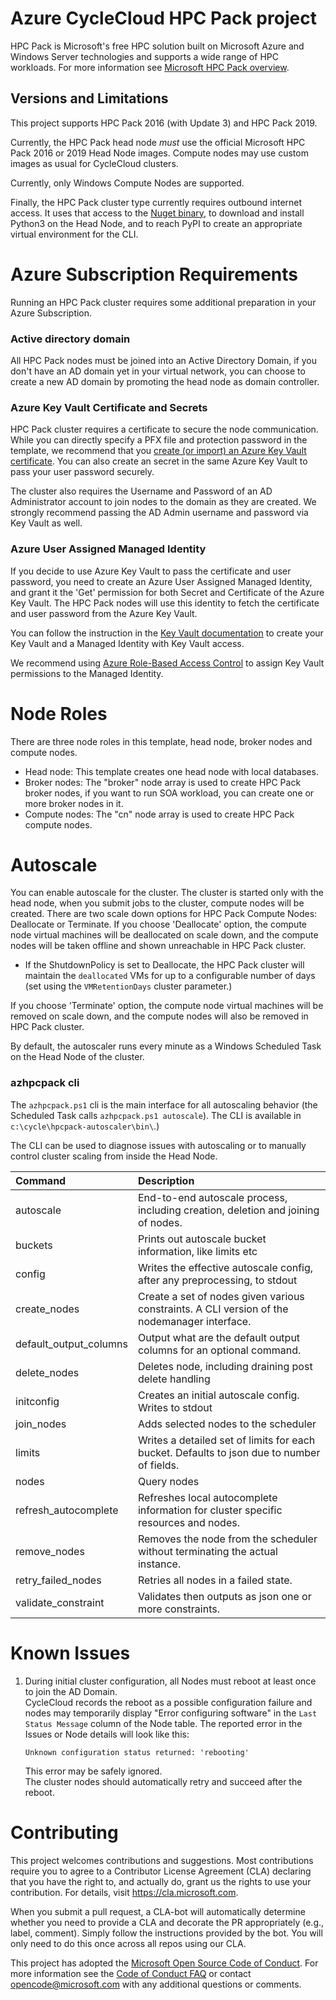 # Azure CycleCloud HPC Pack project

HPC Pack is Microsoft's free HPC solution built on Microsoft Azure and Windows Server technologies and supports a wide range of HPC workloads. For more information see [Microsoft HPC Pack overview](https://docs.microsoft.com/powershell/high-performance-computing/overview). 

## Versions and Limitations

This project supports HPC Pack 2016 (with Update 3) and HPC Pack 2019.

Currently, the HPC Pack head node _must_ use the official Microsoft HPC Pack 2016 or 2019 Head Node images. Compute nodes may use custom images as usual for CycleCloud clusters.

Currently, only Windows Compute Nodes are supported.

Finally, the HPC Pack cluster type currently requires outbound internet access.  It uses that access to the [Nuget binary](https://aka.ms/nugetclidl), to download and install Python3  on the Head Node, and to reach PyPI to create an appropriate virtual environment for the CLI.

# Azure Subscription Requirements

Running an HPC Pack cluster requires some additional preparation in your Azure Subscription.

### Active directory domain

All HPC Pack nodes must be joined into an Active Directory Domain, if you don't have an AD domain yet in your virtual network, you can choose to create a new AD domain by promoting the head node as domain controller.

### Azure Key Vault Certificate and Secrets

HPC Pack cluster requires a certificate to secure the node communication. While you can directly specify a PFX file and protection password in the template, we recommend that you [create (or import) an Azure Key Vault certificate](https://docs.microsoft.com/powershell/high-performance-computing/deploy-an-hpc-pack-cluster-in-azure#create-azure-key-vault-certificate-on-azure-portal). You can also create an secret in the same Azure Key Vault to pass your user password securely.

The cluster also requires the Username and Password of an AD Administrator account to join nodes to the domain as they are created.   We strongly recommend passing the AD Admin username and password via Key Vault as well.

### Azure User Assigned Managed Identity

If you decide to use Azure Key Vault to pass the certificate and user password, you need to create an Azure User Assigned Managed Identity, and grant it the 'Get' permission for both Secret and Certificate of the Azure Key Vault. The HPC Pack nodes will use this identity to fetch the certificate and user password from the Azure Key Vault.

You can follow the instruction in the [Key Vault documentation](https://docs.microsoft.com/azure/active-directory/managed-identities-azure-resources/tutorial-windows-vm-access-nonaad) to create your Key Vault and a Managed Identity with Key Vault access.

We recommend using [Azure Role-Based Access Control](https://docs.microsoft.com/azure/key-vault/general/rbac-guide?tabs=azure-cli) to assign Key Vault permissions to the Managed Identity.

# Node Roles

There are three node roles in this template, head node, broker nodes and compute nodes.

- Head node: This template creates one head node with local databases.
- Broker nodes: The "broker" node array is used to create HPC Pack broker nodes, if you want to run SOA workload, you can create one or more broker nodes in it.
- Compute nodes: The "cn" node array is used to create HPC Pack compute nodes.

# Autoscale

You can enable autoscale for the cluster. The cluster is started only with the head node, when you submit jobs to the cluster, compute nodes will be created.
There are two scale down options for HPC Pack Compute Nodes: Deallocate or Terminate.
If you choose 'Deallocate' option, the compute node virtual machines will be deallocated on scale down, and the compute nodes will be taken offline and shown unreachable in HPC Pack cluster.

* If the ShutdownPolicy is set to Deallocate, the HPC Pack cluster will maintain the `deallocated` VMs for up to a configurable number of days (set using the `VMRetentionDays` cluster parameter.)

If you choose 'Terminate' option, the compute node virtual machines will be removed on scale down, and the compute nodes will also be removed in HPC Pack cluster.

By default, the autoscaler runs every minute as a Windows Scheduled Task on the Head Node of the cluster.

### azhpcpack cli

The `azhpcpack.ps1` cli is the main interface for all autoscaling behavior (the Scheduled Task calls `azhpcpack.ps1 autoscale`).  The CLI is available in `c:\cycle\hpcpack-autoscaler\bin\`.)

The CLI can be used to diagnose issues with autoscaling or to manually control cluster scaling from inside the Head Node.

| Command | Description |
| :---    | :---        |
| autoscale            | End-to-end autoscale process, including creation, deletion and joining of nodes. |
| buckets              | Prints out autoscale bucket information, like limits etc |
| config               | Writes the effective autoscale config, after any preprocessing, to stdout |
| create_nodes         | Create a set of nodes given various constraints. A CLI version of the nodemanager interface. |
| default_output_columns | Output what are the default output columns for an optional command. |
| delete_nodes         | Deletes node, including draining post delete handling |
| initconfig           | Creates an initial autoscale config. Writes to stdout |
| join_nodes           | Adds selected nodes to the scheduler |
| limits               | Writes a detailed set of limits for each bucket. Defaults to json due to number of fields. |
| nodes                | Query nodes |
| refresh_autocomplete | Refreshes local autocomplete information for cluster specific resources and nodes. |
| remove_nodes         | Removes the node from the scheduler without terminating the actual instance. |
| retry_failed_nodes   | Retries all nodes in a failed state. |
| validate_constraint  | Validates then outputs as json one or more constraints. |

# Known Issues

1. During initial cluster configuration, all Nodes must reboot at least once to join the AD Domain.  
   CycleCloud records the reboot as a possible configuration failure and nodes may temporarily display
   "Error configuring software" in the `Last Status Message` column of the Node table.  The reported error
   in the Issues or Node details will look like this:

   ```
   Unknown configuration status returned: 'rebooting'
   ```

   This error may be safely ignored.  
   The cluster nodes should automatically retry and succeed after the reboot.

# Contributing

This project welcomes contributions and suggestions.  Most contributions require you to agree to a
Contributor License Agreement (CLA) declaring that you have the right to, and actually do, grant us
the rights to use your contribution. For details, visit https://cla.microsoft.com.

When you submit a pull request, a CLA-bot will automatically determine whether you need to provide
a CLA and decorate the PR appropriately (e.g., label, comment). Simply follow the instructions
provided by the bot. You will only need to do this once across all repos using our CLA.

This project has adopted the [Microsoft Open Source Code of Conduct](https://opensource.microsoft.com/codeofconduct/).
For more information see the [Code of Conduct FAQ](https://opensource.microsoft.com/codeofconduct/faq/) or
contact [opencode@microsoft.com](mailto:opencode@microsoft.com) with any additional questions or comments.
